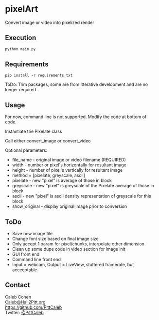 # pixelArt
Convert image or video into pixelized render

## Execution
```bash
python main.py
```

## Requirements
`pip install -r requirements.txt`

ToDo: Trim packages, some are from itterative development and are no longer required
 
## Usage
For now, command line is not supported.  Modify the code at bottom of code.

Instantiate the Pixelate class

Call either convert_image or convert_video

Optional parameters:
 - file_name - original image or video filename (REQUIRED)
 - width - number or pixel's horizontally for resultant image
 - height - number of pixel's vertically for resultant image
 - method = [pixelate, greyscale, ascii]
 - pixelate - new "pixel" is average of those in block
 - greyscale - new "pixel" is greyscale of the Pixelate average of those in block
 - ascii - new "pixel" is ascii density representation of greyscale for this block
 - show_original - display original image prior to conversion
 
 ## ToDo
  - Save new image file
  - Change font size based on final image size
  - Only accept 1 param for pixel/chunks, interpolate other dimension
  - Clean up some dupe code in video section for image init
  - GUI front end
  - Command line front end
  - Input = webcam, Output = LiveView, stuttered framerate, but accecptable
  

## Contact
Caleb Cohen  
Caleb@Hail2Pitt.org  
https://github.com/PittCaleb  
Twitter: [@PittCaleb](https://www.twitter.com/PittCaleb)
